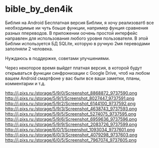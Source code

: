 bible_by_den4ik
===============

Библия на Android
Бесплатная версия Библии, я хочу реализоватб все необходимые ии чуть боьше функции, например фунция сравнения разных ппереводов.
В приложении оочень простой интерфейс направлен для использования любого уровня пользователя.
В этой Библии используется БД SQLite, которую в ручную 2мя переводами заполняли 2 человека.

Нуждаюсь в поддержке, советами улучшениями.

Через некоторое время выйдет платная версия, в которой будут открываться функции синфронизации с Google Drive, 
чтоб на любом вашем Android смартфоне у вас были все ваши заметки, планы, комментарии и т.д.

http://i.pixs.ru:/storage/5/9/0/Screenshot_8868872_9737590.png
http://i.pixs.ru:/storage/5/9/1/Screenshot_8027447_9737591.png
http://i.pixs.ru:/storage/5/9/2/Screenshot_6144100_9737592.png
http://i.pixs.ru:/storage/5/9/3/Screenshot_4638743_9737593.png
http://i.pixs.ru:/storage/5/9/5/Screenshot_5274075_9737595.png
http://i.pixs.ru:/storage/5/9/6/Screenshot_6959636_9737596.png
http://i.pixs.ru:/storage/5/9/9/Screenshot_2083726_9737599.png
http://i.pixs.ru:/storage/6/0/1/Screenshot_1093034_9737601.png
http://i.pixs.ru:/storage/6/0/3/Screenshot_4079298_9737603.png
http://i.pixs.ru:/storage/6/0/5/Screenshot_7967074_9737605.png

